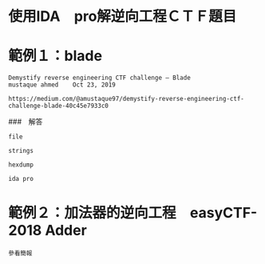 # 使用IDA　pro解逆向工程ＣＴＦ題目

# 範例１：blade
```
Demystify reverse engineering CTF challenge — Blade
mustaque ahmed    Oct 23, 2019

https://medium.com/@amustaque97/demystify-reverse-engineering-ctf-challenge-blade-40c45e7933c0
```
###　解答 
```
file 

strings

hexdump

ida pro
```
# 範例２：加法器的逆向工程　easyCTF-2018 Adder
```
參看簡報
```
